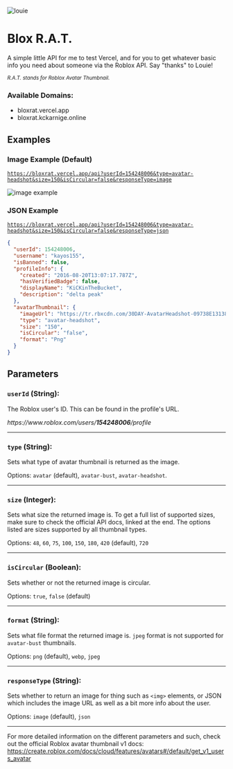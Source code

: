 ![louie](./icon.svg)

# Blox R.A.T.

A simple little API for me to test Vercel, and for you to get whatever basic info you need about someone via the Roblox API. Say "thanks" to Louie!

*<sub>R.A.T. stands for Roblox Avatar Thumbnail.</sub>*

### Available Domains:

- bloxrat.vercel.app
- bloxrat.kckarnige.online


## Examples

### Image Example (Default)

[`https://bloxrat.vercel.app/api?userId=154248006&type=avatar-headshot&size=150&isCircular=false&responseType=image`](https://bloxrat.vercel.app/api?userId=154248006&type=avatar-headshot&size=150&isCircular=false&responseType=image)

![image example](https://bloxrat.vercel.app/api?userId=154248006&type=avatar-headshot&size=150&isCircular=false&responseType=image)

 ### JSON Example

[`https://bloxrat.vercel.app/api?userId=154248006&type=avatar-headshot&size=150&isCircular=false&responseType=json`](https://bloxrat.vercel.app/api?userId=154248006&type=avatar-headshot&size=150&isCircular=false&responseType=json)

```json
{
  "userId": 154248006,
  "username": "kayos155",
  "isBanned": false,
  "profileInfo": {
    "created": "2016-08-20T13:07:17.787Z",
    "hasVerifiedBadge": false,
    "displayName": "KiCKinTheBucket",
    "description": "delta peak"
  },
  "avatarThumbnail": {
    "imageUrl": "https://tr.rbxcdn.com/30DAY-AvatarHeadshot-09738E13138A79DD35DDF52A9CCB347A-Png/150/150/AvatarHeadshot/Png/noFilter",
    "type": "avatar-headshot",
    "size": "150",
    "isCircular": "false",
    "format": "Png"
  }
}
```

## Parameters

### `userId` (String):

The Roblox user's ID. This can be found in the profile's URL.

<i><span>https://</span><span>ww</span>w.<span>roblox.</span>com/users/<b>154248006</b>/profile</i>

---

### `type` (String):

Sets what type of avatar thumbnail is returned as the image.

Options: `avatar` (default), `avatar-bust`, `avatar-headshot`.

---

### `size` (Integer):

Sets what size the returned image is. To get a full list of supported sizes, make sure to check the official API docs, linked at the end. The options listed are sizes supported by all thumbnail types.

Options: `48`, `60`, `75`, `100`, `150`, `180`, `420` (default), `720`

---

### `isCircular` (Boolean):

Sets whether or not the returned image is circular.

Options: `true`, `false` (default)

---

### `format` (String):

Sets what file format the returned image is. `jpeg` format is not supported for `avatar-bust` thumbnails.

Options: `png` (default), `webp`, `jpeg`

---

### `responseType` (String):

Sets whether to return an image for thing such as `<img>` elements, or JSON which includes the image URL as well as a bit more info about the user.

Options: `image` (default), `json`

---

For more detailed information on the different parameters and such, check out the official Roblox avatar thumbnail v1 docs:
https://create.roblox.com/docs/cloud/features/avatars#/default/get_v1_users_avatar
